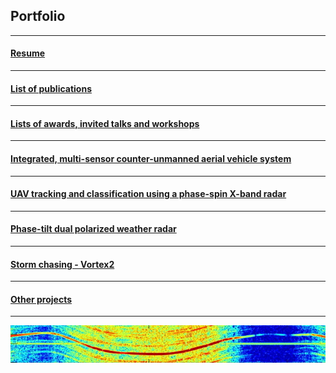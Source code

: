 ## Portfolio
---
#### [Resume](/pdf/ResumeShortApril2020.pdf)
---
#### [List of publications](/publications)
---
#### [Lists of awards, invited talks and workshops](/invitedtalks)
---
#### [Integrated, multi-sensor counter-unmanned aerial vehicle system](/multisensorcounteruav)
---
#### [UAV tracking and classification using a phase-spin X-band radar](/uavumass)
---
#### [Phase-tilt dual polarized weather radar](/ptwr)
---
#### [Storm chasing - Vortex2](/vortex2)
---
#### [Other projects](/otherprojects)
---
<img src="images/dronesig.jpg?raw=true" width="512" height="60">
